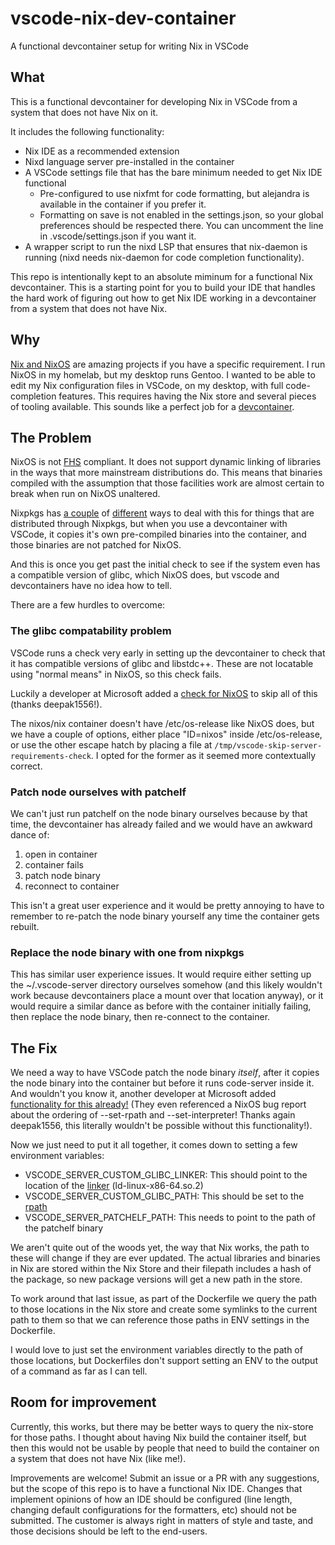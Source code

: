 # vscode-nix-dev-container
A functional devcontainer setup for writing Nix in VSCode

## What
This is a functional devcontainer for developing Nix in VSCode from a system that does not have Nix on it.

It includes the following functionality:
- Nix IDE as a recommended extension
- Nixd language server pre-installed in the container
- A VSCode settings file that has the bare minimum needed to get Nix IDE functional
  - Pre-configured to use nixfmt for code formatting, but alejandra is available in the container if you prefer it.
  - Formatting on save is not enabled in the settings.json, so your global preferences should be respected there.  You can uncomment the line in .vscode/settings.json if you want it.
- A wrapper script to run the nixd LSP that ensures that nix-daemon is running (nixd needs nix-daemon for code completion functionality).

This repo is intentionally kept to an absolute miminum for a functional Nix devcontainer. This is a starting point for you to build your IDE that handles the hard work of figuring out how to get Nix IDE working in a devcontainer from a system that does not have Nix.

## Why
[Nix and NixOS](https://nixos.org/) are amazing projects if you have a specific requirement.  I run NixOS in my homelab, but my desktop runs Gentoo.  I wanted to be able to edit my Nix configuration files in VSCode, on my desktop, with full code-completion features.  This requires having the Nix store and several pieces of tooling available.  This sounds like a perfect job for a [devcontainer](https://containers.dev/).

## The Problem
NixOS is not [FHS](https://en.wikipedia.org/wiki/Filesystem_Hierarchy_Standard) compliant.  It does not support dynamic linking of libraries in the ways that more mainstream distributions do. This means that binaries compiled with the assumption that those facilities work are almost certain to break when run on NixOS unaltered. 

Nixpkgs has [a couple](https://nixos.org/manual/nixpkgs/stable/#sec-fhs-environments) of [different](https://nixos.org/manual/nixpkgs/stable/#setup-hook-autopatchelfhook) ways to deal with this for things that are distributed through Nixpkgs, but when you use a devcontainer with VSCode, it copies it's own pre-compiled binaries into the container, and those binaries are not patched for NixOS.

And this is once you get past the initial check to see if the system even has a compatible version of glibc, which NixOS does, but vscode and devcontainers have no idea how to tell.

There are a few hurdles to overcome:

### The glibc compatability problem
VSCode runs a check very early in setting up the devcontainer to check that it has compatible versions of glibc and libstdc++.  These are not locatable using "normal means" in NixOS, so this check fails.

Luckily a developer at Microsoft added a [check for NixOS](https://github.com/microsoft/vscode/blob/97e317f161d8aa14057ad348bbc603a6823e4bf1/resources/server/bin/helpers/check-requirements-linux.sh#L34-L37) to skip all of this (thanks deepak1556!).

The nixos/nix container doesn't have /etc/os-release like NixOS does, but we have a couple of options, either place "ID=nixos" inside /etc/os-release, or use the other escape hatch by placing a file at `/tmp/vscode-skip-server-requirements-check`.  I opted for the former as it seemed more contextually correct.

### Patch node ourselves with patchelf
We can't just run patchelf on the node binary ourselves because by that time, the devcontainer has already failed and we would have an awkward dance of:

1) open in container
1) container fails
1) patch node binary
1) reconnect to container

This isn't a great user experience and it would be pretty annoying to have to remember to re-patch the node binary yourself any time the container gets rebuilt.

### Replace the node binary with one from nixpkgs
This has similar user experience issues.  It would require either setting up the ~/.vscode-server directory ourselves somehow (and this likely wouldn't work because devcontainers place a mount over that location anyway), or it would require a similar dance as before with the container initially failing, then replace the node binary, then re-connect to the container.

## The Fix
We need a way to have VSCode patch the node binary *itself*, after it copies the node binary into the container but before it runs code-server inside it.  And wouldn't you know it, another developer at Microsoft added [functionality for this already!](https://github.com/microsoft/vscode/blob/97e317f161d8aa14057ad348bbc603a6823e4bf1/resources/server/bin/code-server-linux.sh#L12-L20) (They even referenced a NixOS bug report about the ordering of --set-rpath and --set-interpreter! Thanks again deepak1556, this literally wouldn't be possible without this functionality!).

Now we just need to put it all together, it comes down to setting a few environment variables:

- VSCODE_SERVER_CUSTOM_GLIBC_LINKER: This should point to the location of the [linker](https://en.wikipedia.org/wiki/Linker_(computing)) (ld-linux-x86-64.so.2)
- VSCODE_SERVER_CUSTOM_GLIBC_PATH: This should be set to the [rpath](https://en.wikipedia.org/wiki/Rpath)
- VSCODE_SERVER_PATCHELF_PATH: This needs to point to the path of the patchelf binary

We aren't quite out of the woods yet, the way that Nix works, the path to these will change if they are ever updated. The actual libraries and binaries in Nix are stored within the Nix Store and their filepath includes a hash of the package, so new package versions will get a new path in the store.

To work around that last issue, as part of the Dockerfile we query the path to those locations in the Nix store and create some symlinks to the current path to them so that we can reference those paths in ENV settings in the Dockerfile.

I would love to just set the environment variables directly to the path of those locations, but Dockerfiles don't support setting an ENV to the output of a command as far as I can tell.

## Room for improvement
Currently, this works, but there may be better ways to query the nix-store for those paths.  I thought about having Nix build the container itself, but then this would not be usable by people that need to build the container on a system that does not have Nix (like me!).

Improvements are welcome! Submit an issue or a PR with any suggestions, but the scope of this repo is to have a functional Nix IDE. Changes that implement opinions of how an IDE should be configured (line length, changing default configurations for the formatters, etc) should not be submitted. The customer is always right in matters of style and taste, and those decisions should be left to the end-users.